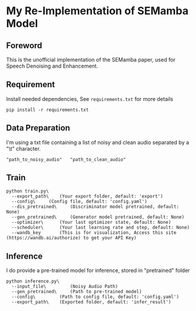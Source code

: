 # My Re-Implementation of SEMamba Model

## Foreword
This is the unofficial implementation of the SEMamba paper, used for Speech Denoising and Enhancement.

## Requirement
Install needed dependencies, See `requirements.txt` for more details

```setup
pip install -r requirements.txt
```


## Data Preparation
I'm using a txt file containing a list of noisy and clean audio separated by a "\t" character.

```example
"path_to_noisy_audio"	"path_to_clean_audio"
```


## Train
```train
python train.py\
  --export_path\ 	(Your export folder, default: 'export')
  --config\		(Config file, default: 'config.yaml')
  --dis_pretrained\ 	(Discriminator model pretrained, default: None)
  --gen_pretrained\ 	(Generator model pretrained, default: None)
  --optimizer\ 		(Your last optimizer state, default: None)
  --scheduler\ 		(Your last learning rate and step, default: None)
  --wandb_key 		(This is for visualization, Access this site (https://wandb.ai/authorize) to get your API Key)
```


## Inference
I do provide a pre-trained model for inference, stored in "pretrained" folder
```infer
python inference.py\
  --input_file\ 		(Noisy Audio Path)
  --gen_pretrained\ 	(Path to pre-trained model)
  --config\ 		(Path to config file, default: 'config.yaml')
  --export_path\ 	(Exported folder, default: 'infer_result')
